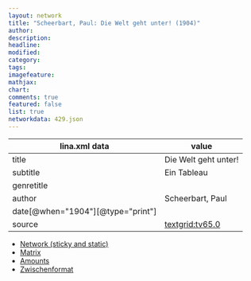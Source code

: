 ```yaml
---
layout: network
title: "Scheerbart, Paul: Die Welt geht unter! (1904)"
author:
description:
headline:
modified:
category:
tags:
imagefeature: 
mathjax: 
chart: 
comments: true
featured: false
list: true
networkdata: 429.json
---
```

lina.xml data  | value
------------- | -------------
title|Die Welt geht unter!
subtitle|Ein Tableau
genretitle|
author|Scheerbart, Paul
date[@when="1904"][@type="print"]|
source|[textgrid:tv65.0](https://textgridlab.org/1.0/tgcrud-public/rest/textgrid:tv65.0/data)



* [Network (sticky and static)](/linas/network429)
* [Matrix](/linas/matrix429)
* [Amounts](/linas/amount429)
* [Zwischenformat](/linas/lina429 )
